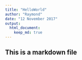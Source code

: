```yaml
---
title: "HelloWorld"
author: "Raymond"
date: "12 November 2017"
output: 
  html_document: 
    keep_md: true
---
```




## This is a markdown file
